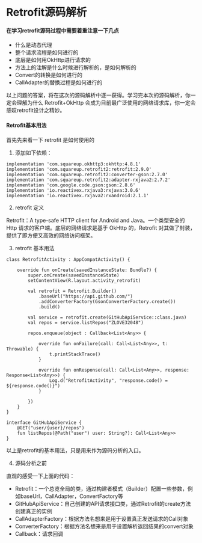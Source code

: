 # Retrofit源码解析

#### 在学习retrofit源码过程中需要着重注意一下几点
- 什么是动态代理
- 整个请求流程是如何进行的
- 底层是如何用OkHttp进行请求的
- 方法上的注解是什么时候进行解析的，是如何解析的
- Convert的转换是如何进行的
- CallAdapter的替换过程是如何进行的

以上问题的答案，将在这次的源码解析中逐一获得。学习完本次的源码解析，你一定会理解为什么 Retrofit+OkHttp 会成为目前最广泛使用的网络请求库，你一定会感叹retrofit设计之精妙。

#### Retrofit基本用法
首先先来看一下 retrofit 是如何使用的

1. 添加如下依赖：
```
implementation 'com.squareup.okhttp3:okhttp:4.8.1'
implementation 'com.squareup.retrofit2:retrofit:2.9.0'
implementation 'com.squareup.retrofit2:converter-gson:2.7.0'
implementation 'com.squareup.retrofit2:adapter-rxjava2:2.7.2'
implementation 'com.google.code.gson:gson:2.8.6'
implementation 'io.reactivex.rxjava3:rxjava:3.0.6'
implementation 'io.reactivex.rxjava2:rxandroid:2.1.1'
```
2. retrofit 定义

Retrofit：A type-safe HTTP client for Android and Java。一个类型安全的 Http 请求的客户端。底层的网络请求是基于 OkHttp 的，Retrofit 对其做了封装，提供了即方便又高效的网络访问框架。

3. retrofit 基本用法
```
class RetrofitActivity : AppCompatActivity() {

    override fun onCreate(savedInstanceState: Bundle?) {
        super.onCreate(savedInstanceState)
        setContentView(R.layout.activity_retrofit)

        val retrofit = Retrofit.Builder()
            .baseUrl("https://api.github.com/")
            .addConverterFactory(GsonConverterFactory.create())
            .build()

        val service = retrofit.create(GitHubApiService::class.java)
        val repos = service.listRepos("ZLOVE32048")

        repos.enqueue(object : Callback<List<Any>> {

            override fun onFailure(call: Call<List<Any>>, t: Throwable) {
                t.printStackTrace()
            }

            override fun onResponse(call: Call<List<Any>>, response: Response<List<Any>>) {
                Log.d("RetrofitActivity", "response.code() = ${response.code()}")
            }

        })
    }
}
```
```
interface GitHubApiService {
    @GET("user/{user}/repos")
    fun listRepos(@Path("user") user: String?): Call<List<Any>>
}
```
以上是retrofit的基本用法，只是用来作为源码分析的入口。

4. 源码分析之前

直观的感受一下上面的代码：
- Retrofit：一个总览全局的类，通过构建者模式（Builder）配置一些参数，例如baseUrl，CallAdapter，ConvertFactory等
- GitHubApiService：自己创建的API请求接口类，通过Retrofit的create方法创建真正的实例
- CallAdapterFactory：根据方法名想来是用于设置真正发送请求的Call对象
- ConverterFactory：根据方法名想来是用于设置解析返回结果的convert对象
- Callback：请求回调






